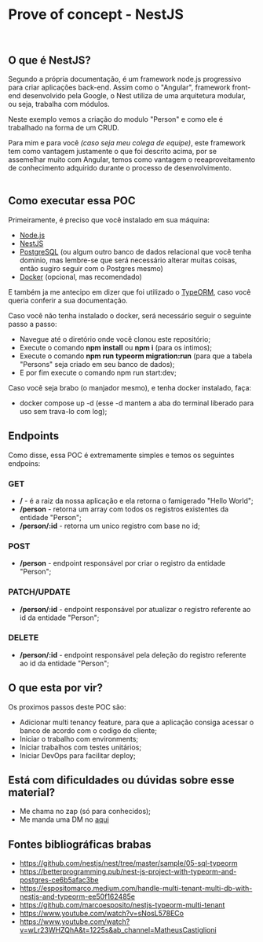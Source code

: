 # Prove of concept - NestJS<br><br>
## O que é NestJS?<br>

Segundo a própria documentação, é um framework node.js progressivo para criar aplicações back-end.
Assim como o "Angular", framework front-end desenvolvido pela Google, o Nest utiliza de uma arquitetura modular, ou seja, trabalha com módulos.<br>

Neste exemplo vemos a criação do modulo "Person" e como ele é trabalhado na forma de um CRUD.<br>

Para mim e para você *(caso seja meu colega de equipe)*, este framework tem como vantagem justamente o que foi descrito acima, por se assemelhar muito com Angular, temos como vantagem o reeaproveitamento de conhecimento adquirido durante o processo de desenvolvimento.<br><br>

## Como executar essa POC<br>
Primeiramente, é preciso que você instalado em sua máquina:
  - [Node.js](https://nodejs.org/en/docs/)
  - [NestJS](https://docs.nestjs.com/)
  - [PostgreSQL](https://www.postgresql.org/docs/) (ou algum outro banco de dados relacional que você tenha dominio, mas lembre-se que será necessário alterar muitas coisas, então sugiro seguir com o Postgres mesmo)
  - [Docker](https://docs.docker.com/) (opcional, mas recomendado)<br>

E também ja me antecipo em dizer que foi utilizado o [TypeORM](https://typeorm.io/), caso você queria conferir a sua documentação.

Caso você não tenha instalado o docker, será necessário seguir o seguinte passo a passo:

- Navegue até o diretório onde você clonou este repositório;
- Execute o comando **npm install** ou **npm i** (para os intimos);
- Execute o comando **npm run typeorm migration:run** (para que a tabela "Persons" seja criado em seu banco de dados);
- E por fim execute o comando npm run start:dev;

Caso você seja brabo (o manjador mesmo), e tenha docker instalado, faça:
- docker compose up -d (esse -d mantem a aba do terminal liberado para uso sem trava-lo com log);

## Endpoints

Como disse, essa POC é extremamente simples e temos os seguintes endpoins:
### **GET**
- **/** - é a raiz da nossa aplicação e ela retorna o famigerado "Hello World";
- **/person** - retorna um array com todos os registros existentes da entidade "Person";
- **/person/:id** - retorna um unico registro com base no id;

### **POST**
- **/person** - endpoint responsável por criar o registro da entidade "Person";

### **PATCH/UPDATE**
- **/person/:id** - endpoint responsável por atualizar o registro referente ao id da entidade "Person";

### **DELETE**
- **/person/:id** - endpoint responsável pela deleção do registro referente ao id da entidade "Person";

## O que esta por vir?
Os proximos passos deste POC são:
 - Adicionar multi tenancy feature, para que a aplicação consiga acessar o banco de acordo com o codigo do cliente;
 - Iniciar o trabalho com environments;
 - Iniciar trabalhos com testes unitários;
 - Iniciar DevOps para facilitar deploy;
## Está com dificuldades ou dúvidas sobre esse material?
- Me chama no zap (só para conhecidos);
- Me manda uma DM no [aqui](https://www.linkedin.com/in/mateusfarinellizardo/)
## Fontes bibliográficas brabas
 - <a>https://github.com/nestjs/nest/tree/master/sample/05-sql-typeorm</a>
 - <a>https://betterprogramming.pub/nest-js-project-with-typeorm-and-postgres-ce6b5afac3be</a>
 - <a>https://espositomarco.medium.com/handle-multi-tenant-multi-db-with-nestjs-and-typeorm-ee50f162485e</a>
 - <a>https://github.com/marcoesposito/nestjs-typeorm-multi-tenant</a>
 - <a>https://www.youtube.com/watch?v=sNosL578ECo</a>
 - <a>https://www.youtube.com/watch?v=wLr23WHZQhA&t=1225s&ab_channel=MatheusCastiglioni</a>

